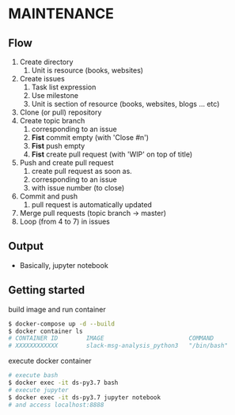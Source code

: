 # MAINTENANCE

## Flow

1. Create directory
   1. Unit is resource (books, websites)
2. Create issues
   1. Task list expression
   2. Use milestone
   3. Unit is section of resource (books, websites, blogs ... etc)
3. Clone (or pull) repository
4. Create topic branch
   1. corresponding to an issue
   2. **Fist** commit empty (with 'Close #n')
   3. **Fist** push empty
   4. **Fist** create pull request (with 'WIP' on top of title)
5. Push and create pull request
   1. create pull request as soon as.
   2. corresponding to an issue
   3. with issue number (to close)
6. Commit and push
   1. pull request is automatically updated
7. Merge pull requests (topic branch -> master)
8. Loop (from 4 to 7) in issues

## Output

- Basically, jupyter notebook


## Getting started

build image and run container

```bash
$ docker-compose up -d --build
$ docker container ls
# CONTAINER ID        IMAGE                        COMMAND             CREATED             STATUS              PORTS                    NAMES
# XXXXXXXXXXXX        slack-msg-analysis_python3   "/bin/bash"         6 seconds ago       Up 6 seconds        0.0.0.0:8888->8000/tcp   ds-py3.7
```

execute docker container

```bash
# execute bash
$ docker exec -it ds-py3.7 bash
# execute jupyter
$ docker exec -it ds-py3.7 jupyter notebook
# and access localhost:8888
```